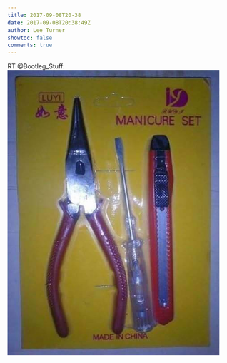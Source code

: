 ```yaml
---
title: 2017-09-08T20-38
date: 2017-09-08T20:38:49Z
author: Lee Turner
showtoc: false
comments: true
---
```


RT @Bootleg_Stuff: ![](/img/x//906255528090853378-DI_DX-3XkAEqpaq.jpg)

